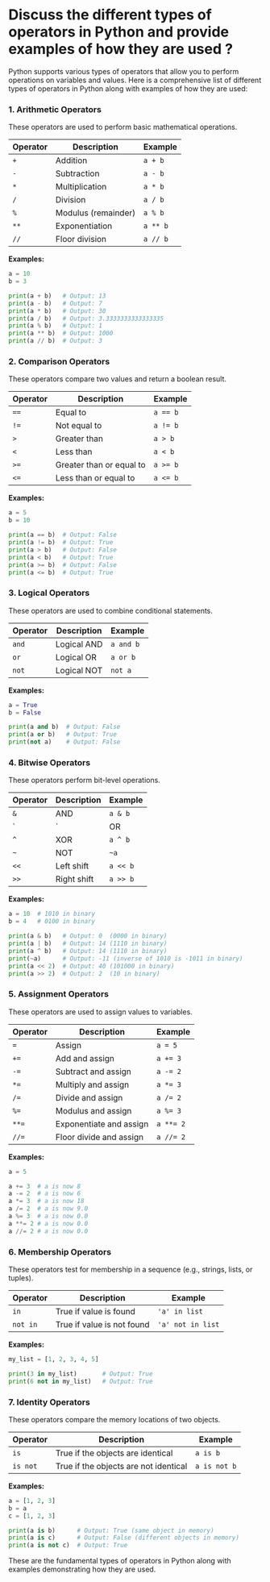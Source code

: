 # Discuss the different types of operators in Python and provide examples of how they are used ?

Python supports various types of operators that allow you to perform operations on variables and values. Here is a comprehensive list of different types of operators in Python along with examples of how they are used:

### 1. **Arithmetic Operators**
These operators are used to perform basic mathematical operations.

| **Operator** | **Description**           | **Example**        |
|--------------|---------------------------|--------------------|
| `+`          | Addition                  | `a + b`            |
| `-`          | Subtraction               | `a - b`            |
| `*`          | Multiplication            | `a * b`            |
| `/`          | Division                  | `a / b`            |
| `%`          | Modulus (remainder)       | `a % b`            |
| `**`         | Exponentiation            | `a ** b`           |
| `//`         | Floor division            | `a // b`           |

**Examples:**
```python
a = 10
b = 3

print(a + b)   # Output: 13
print(a - b)   # Output: 7
print(a * b)   # Output: 30
print(a / b)   # Output: 3.3333333333333335
print(a % b)   # Output: 1
print(a ** b)  # Output: 1000
print(a // b)  # Output: 3
```

### 2. **Comparison Operators**
These operators compare two values and return a boolean result.

| **Operator** | **Description**           | **Example**       |
|--------------|---------------------------|-------------------|
| `==`         | Equal to                  | `a == b`          |
| `!=`         | Not equal to              | `a != b`          |
| `>`          | Greater than              | `a > b`           |
| `<`          | Less than                 | `a < b`           |
| `>=`         | Greater than or equal to  | `a >= b`          |
| `<=`         | Less than or equal to     | `a <= b`          |

**Examples:**
```python
a = 5
b = 10

print(a == b)  # Output: False
print(a != b)  # Output: True
print(a > b)   # Output: False
print(a < b)   # Output: True
print(a >= b)  # Output: False
print(a <= b)  # Output: True
```

### 3. **Logical Operators**
These operators are used to combine conditional statements.

| **Operator** | **Description**           | **Example**       |
|--------------|---------------------------|-------------------|
| `and`        | Logical AND               | `a and b`         |
| `or`         | Logical OR                | `a or b`          |
| `not`        | Logical NOT               | `not a`           |

**Examples:**
```python
a = True
b = False

print(a and b)  # Output: False
print(a or b)   # Output: True
print(not a)    # Output: False
```

### 4. **Bitwise Operators**
These operators perform bit-level operations.

| **Operator** | **Description**           | **Example**       |
|--------------|---------------------------|-------------------|
| `&`          | AND                       | `a & b`           |
| `|`          | OR                        | `a | b`           |
| `^`          | XOR                       | `a ^ b`           |
| `~`          | NOT                       | `~a`              |
| `<<`         | Left shift                | `a << b`          |
| `>>`         | Right shift               | `a >> b`          |

**Examples:**
```python
a = 10  # 1010 in binary
b = 4   # 0100 in binary

print(a & b)   # Output: 0  (0000 in binary)
print(a | b)   # Output: 14 (1110 in binary)
print(a ^ b)   # Output: 14 (1110 in binary)
print(~a)      # Output: -11 (inverse of 1010 is -1011 in binary)
print(a << 2)  # Output: 40 (101000 in binary)
print(a >> 2)  # Output: 2  (10 in binary)
```

### 5. **Assignment Operators**
These operators are used to assign values to variables.

| **Operator** | **Description**           | **Example**       |
|--------------|---------------------------|-------------------|
| `=`          | Assign                    | `a = 5`           |
| `+=`         | Add and assign            | `a += 3`          |
| `-=`         | Subtract and assign       | `a -= 2`          |
| `*=`         | Multiply and assign       | `a *= 3`          |
| `/=`         | Divide and assign         | `a /= 2`          |
| `%=`         | Modulus and assign        | `a %= 3`          |
| `**=`        | Exponentiate and assign   | `a **= 2`         |
| `//=`        | Floor divide and assign   | `a //= 2`         |

**Examples:**
```python
a = 5

a += 3  # a is now 8
a -= 2  # a is now 6
a *= 3  # a is now 18
a /= 2  # a is now 9.0
a %= 3  # a is now 0.0
a **= 2 # a is now 0.0
a //= 2 # a is now 0.0
```

### 6. **Membership Operators**
These operators test for membership in a sequence (e.g., strings, lists, or tuples).

| **Operator** | **Description**           | **Example**       |
|--------------|---------------------------|-------------------|
| `in`         | True if value is found    | `'a' in list`     |
| `not in`     | True if value is not found| `'a' not in list` |

**Examples:**
```python
my_list = [1, 2, 3, 4, 5]

print(3 in my_list)       # Output: True
print(6 not in my_list)   # Output: True
```

### 7. **Identity Operators**
These operators compare the memory locations of two objects.

| **Operator** | **Description**           | **Example**       |
|--------------|---------------------------|-------------------|
| `is`         | True if the objects are identical | `a is b`         |
| `is not`     | True if the objects are not identical | `a is not b`    |

**Examples:**
```python
a = [1, 2, 3]
b = a
c = [1, 2, 3]

print(a is b)      # Output: True (same object in memory)
print(a is c)      # Output: False (different objects in memory)
print(a is not c)  # Output: True
```

These are the fundamental types of operators in Python along with examples demonstrating how they are used.
